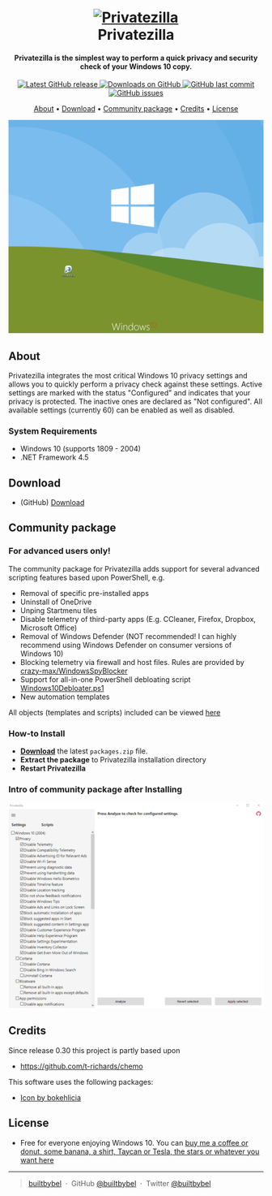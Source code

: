 <h1 align="center">
  <br>
  <a href="http://www.builtbybel.com"><img src="https://github.com/builtbybel/privatezilla/blob/master/src/Privatezilla/icon.ico" alt="Privatezilla" width="200"></a>
  <br>
  Privatezilla
  <br>
</h1>
<h4 align="center">Privatezilla is the simplest way to perform a quick privacy and security check of your Windows 10 copy.
</h4>

<p align="center">
<a href="https://github.com/builtbybel/privatezilla/releases/latest" target="_blank">
<img alt="Latest GitHub release" src="https://img.shields.io/github/release/builtbybel/privatezilla.svg?style=flat-square" />
</a>
	
<a href="https://github.com/builtbybel/privatezilla/releases" target="_blank">
<img alt="Downloads on GitHub" src="https://img.shields.io/github/downloads/builtbybel/privatezilla/total.svg?style=flat-square" />
</a>

<a href="https://github.com/builtbybel/privatezilla/commits/master">
<img src="https://img.shields.io/github/last-commit/builtbybel/privatezilla.svg?style=flat-square&logo=github&logoColor=white"
alt="GitHub last commit">
<a href="https://github.com/builtbybel/burnbytes/issues">
<img src="https://img.shields.io/github/issues-raw/builtbybel/privatezilla.svg?style=flat-square&logo=github&logoColor=white"
alt="GitHub issues">   
  
</p>

<p align="center">
  <a href="#about">About</a> •
  <a href="#download">Download</a> •
  <a href="#community-package">Community package</a> •
  <a href="#credits">Credits</a> •
  <a href="#license">License</a>
</p>

![intro](https://github.com/builtbybel/privatezilla/blob/master/assets/intro.gif)

## About

Privatezilla integrates the most critical Windows 10 privacy settings and allows you to quickly perform a privacy check against these settings. Active settings are marked with the status "Configured" and indicates that your privacy is protected. The inactive ones are declared as "Not configured". All available settings (currently 60) can be enabled as well as disabled.

### System Requirements

- Windows 10 (supports 1809 - 2004)
- .NET Framework 4.5

## Download

- (GitHub) [Download](https://github.com/builtbybel/privatezilla/releases)

## Community package
### For advanced users only!

The community package for Privatezilla adds support for several advanced scripting features based upon PowerShell, e.g.
- Removal of specific pre-installed apps
- Uninstall of OneDrive 
- Unping Startmenu tiles 
- Disable telemetry of third-party apps (E.g. CCleaner, Firefox, Dropbox, Microsoft Office)
- Removal of Windows Defender (NOT recommended! I can highly recommend using Windows Defender on consumer versions of Windows 10)
- Blocking telemetry via firewall and host files. Rules are provided by [crazy-max/WindowsSpyBlocker](https://github.com/crazy-max/WindowsSpyBlocker)
- Support for all-in-one PowerShell debloating script [Windows10Debloater.ps1](https://github.com/Sycnex/Windows10Debloater) 
- New automation templates					  

All objects (templates and scripts) included can be viewed [here](https://github.com/builtbybel/privatezilla/tree/master/scripts)

### How-to Install
* **[Download](https://github.com/builtbybel/privatezilla/blob/master/scripts/packages.zip?raw=true)** the latest `packages.zip` file.
* **Extract the package** to Privatezilla installation directory
* **Restart Privatezilla**

### Intro of community package after Installing

![community-package](https://github.com/builtbybel/privatezilla/blob/master/assets/community-pkg.gif)

## Credits

Since release 0.30 this project is partly based upon 

- https://github.com/t-richards/chemo

This software uses the following packages:

- [Icon by bokehlicia](https://iconarchive.com/show/captiva-icons-by-bokehlicia/preferences-system-icon.html)

## License

- Free for everyone enjoying Windows 10. You can [buy me a coffee or donut, some banana, a shirt, Taycan or Tesla, the stars or whatever you want here](https://www.paypal.com/cgi-bin/webscr?cmd=_donations&business=donate@builtbybel.com&lc=US&item_name=%20Builtbybel&no_note=0&cn=&currency_code=USD&bn=PP-DonationsBF:btn_donateCC_LG.gif:NonHosted)

---

> [builtbybel](https://www.builtbybel.com) &nbsp;&middot;&nbsp;
> GitHub [@builtbybel](https://github.com/builtbybel) &nbsp;&middot;&nbsp;
> Twitter [@builtbybel](https://twitter.com/builtbybel)
